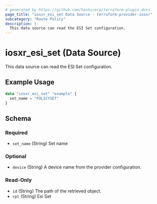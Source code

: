 ```yaml
---
# generated by https://github.com/hashicorp/terraform-plugin-docs
page_title: "iosxr_esi_set Data Source - terraform-provider-iosxr"
subcategory: "Route Policy"
description: |-
  This data source can read the ESI Set configuration.
---
```


# iosxr_esi_set (Data Source)

This data source can read the ESI Set configuration.

## Example Usage

```terraform
data "iosxr_esi_set" "example" {
  set_name = "POLICYSET"
}
```

<!-- schema generated by tfplugindocs -->
## Schema

### Required

- `set_name` (String) Set name

### Optional

- `device` (String) A device name from the provider configuration.

### Read-Only

- `id` (String) The path of the retrieved object.
- `rpl` (String) Esi Set
